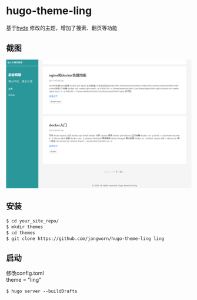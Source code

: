 # hugo-theme-ling
基于[hyde](https://github.com/spf13/hyde) 修改的主题，增加了搜索、翻页等功能

## 截图
![theme](images/theme.png)

## 安装
```
$ cd your_site_repo/
$ mkdir themes
$ cd themes
$ git clone https://github.com/jangworn/hugo-theme-ling ling

```
## 启动
修改config.toml   
theme = "ling"
```
$ hugo server --buildDrafts
```